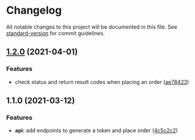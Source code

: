 # Changelog

All notable changes to this project will be documented in this file. See [standard-version](https://github.com/conventional-changelog/standard-version) for commit guidelines.

## [1.2.0](https://github.com/front-commerce/magento1-module-payline-front-commerce/compare/1.1.0...1.2.0) (2021-04-01)


### Features

* check status and return result codes when placing an order ([ae78423](https://github.com/front-commerce/magento1-module-payline-front-commerce/commit/ae78423c28d4405c5b3e3dc5103e3c903c87cae6))

## 1.1.0 (2021-03-12)


### Features

* **api:** add endpoints to generate a token and place order ([4c5c2c2](https://github.com/front-commerce/magento1-module-payline-front-commerce/commit/4c5c2c2063c4632dbb11a2cc978f68853cae52df))

